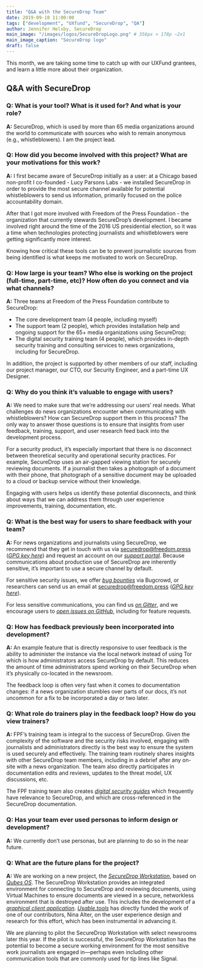 ```yaml
---
title: "Q&A with the SecureDrop Team"
date: 2019-09-10 11:00:00
tags: ["development", "UXfund", "SecureDrop", "QA"]
author: Jennifer Helsby, SecureDrop
main_image: "/images/logos/SecureDropLogo.png" # 356px × 178p ~2x1
main_image_caption: "SecureDrop logo"
draft: false
---
```

This month, we are taking some time to catch up with our UXFund grantees, and learn a little more about their organization.

## Q&A with SecureDrop


### Q: What is your tool? What is it used for? And what is your role?

**A:** SecureDrop, which is used by more than 65 media organizations around the world to communicate with sources who wish to remain anonymous (e.g., whistleblowers). I am the project lead.

### Q: How did you become involved with this project? What are your motivations for this work?

**A:** I first became aware of SecureDrop initially as a user: at a Chicago based non-profit I co-founded - Lucy Parsons Labs - we installed SecureDrop in order to provide the most secure channel available for potential whistleblowers to send us information, primarily focused on the police accountability domain.

After that I got more involved with Freedom of the Press Foundation - the organization that currently stewards SecureDrop’s development. I became involved right around the time of the 2016 US presidential election, so it was a time when technologies protecting journalists and whistleblowers were getting significantly more interest.

Knowing how critical these tools can be to prevent journalistic sources from being identified is what keeps me motivated to work on SecureDrop.

### Q: How large is your team? Who else is working on the project (full-time, part-time, etc)? How often do you connect and via what channels?

**A:** Three teams at Freedom of the Press Foundation contribute to SecureDrop:

* The core development team (4 people, including myself)
* The support team (2 people), which provides installation help and ongoing support for the 65+ media organizations using SecureDrop;
* The digital security training team (4 people), which provides in-depth security training and consulting services to news organizations, including for SecureDrop.

In addition, the project is supported by other members of our staff, including our project manager, our CTO, our Security Engineer, and a part-time UX Designer.

### Q: Why do you think it’s valuable to engage with users?

**A:** We need to make sure that we’re addressing our users’ real needs. What challenges do news organizations encounter when communicating with whistleblowers? How can SecureDrop support them in this process? The only way to answer those questions is to ensure that insights from user feedback, training, support, and user research feed back into the development process.

For a security product, it’s especially important that there is no disconnect between theoretical security and operational security practices. For example, SecureDrop uses an air-gapped viewing station for securely reviewing documents. If a journalist then takes a photograph of a document with their phone, that photograph of a sensitive document may be uploaded to a cloud or backup service without their knowledge.

Engaging with users helps us identify these potential disconnects, and think about ways that we can address them through user experience improvements, training, documentation, etc.

### Q: What is the best way for users to share feedback with your team?

**A:** For news organizations and journalists using SecureDrop, we recommend that they get in touch with us via securedrop@freedom.press (*[GPG key here](https://securedrop.org/sites/default/files/fpf-email.asc)*) and request an account on our *[support portal](https://support.freedom.press/)*. Because communications about production use of SecureDrop are inherently sensitive, it’s important to use a secure channel by default.

For sensitive security issues, we offer *[bug bounties](https://bugcrowd.com/freedomofpress)* via Bugcrowd, or researchers can send us an email at securedrop@freedom.press (*[GPG key here](https://securedrop.org/sites/default/files/fpf-email.asc)*).

For less sensitive communications, you can find us *[on Gitter](https://gitter.im/freedomofpress/securedrop)*, and we encourage users to *[open issues on GitHub](https://github.com/freedomofpress/securedrop/issues/new/choose)*, including for feature requests.

### Q: How has feedback previously been incorporated into development?

**A:** An example feature that is directly responsive to user feedback is the ability to administer the instance via the local network instead of using Tor which is how administrators access SecureDrop by default. This reduces the amount of time administrators spend working on their SecureDrop when it’s physically co-located in the newsroom.

The feedback loop is often very fast when it comes to documentation changes: if a news organization stumbles over parts of our docs, it’s not uncommon for a fix to be incorporated a day or two later.

### Q: What role do trainers play in the feedback loop? How do you view trainers?

**A:** FPF’s training team is integral to the success of SecureDrop. Given the complexity of the software and the security risks involved, engaging with journalists and administrators directly is the best way to ensure the system is used securely and effectively. The training team routinely shares insights with other SecureDrop team members, including in a debrief after any on-site with a news organization. The team also directly participates in documentation edits and reviews, updates to the threat model, UX discussions, etc.

The FPF training team also creates *[digital security guides](https://freedom.press/training/)* which frequently have relevance to SecureDrop, and which are cross-referenced in the SecureDrop documentation.

### Q: Has your team ever used personas to inform design or development?

**A:** We currently don’t use personas, but are planning to do so in the near future.

### Q: What are the future plans for the project?

**A:** We are working on a new project, the *[SecureDrop Workstation](https://github.com/freedomofpress/securedrop-workstation)*, based on *[Qubes OS](https://www.qubes-os.org/)*. The SecureDrop Workstation provides an integrated environment for connecting to SecureDrop and reviewing documents, using Virtual Machines to ensure documents are viewed in a secure, networkless environment that is destroyed after use.
This includes the development of a *[graphical client application](https://github.com/freedomofpress/securedrop-client)*. *[Usable.tools](https://usable.tools/)* has directly funded the work of one of our contributors, Nina Alter, on the user experience design and research for this effort, which has been instrumental in advancing it.

We are planning to pilot the SecureDrop Workstation with select newsrooms later this year. If the pilot is successful, the SecureDrop Workstation has the potential to become a secure working environment for the most sensitive work journalists are engaged in—perhaps even including other communication tools that are commonly used for tip lines like Signal.

